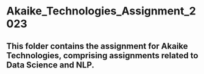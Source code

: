 # Akaike_Technologies_Assignment_2023

## This folder contains the assignment for Akaike Technologies, comprising assignments related to Data Science and NLP.
